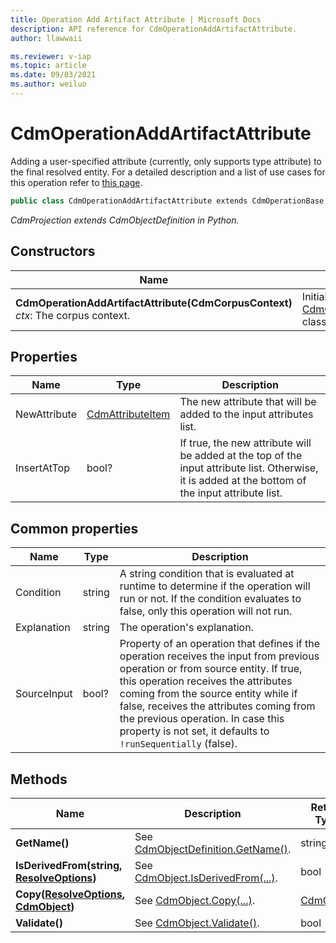 ```yaml
---
title: Operation Add Artifact Attribute | Microsoft Docs
description: API reference for CdmOperationAddArtifactAttribute.
author: llawwaii

ms.reviewer: v-iap 
ms.topic: article
ms.date: 09/03/2021
ms.author: weiluo
---
```


# CdmOperationAddArtifactAttribute

Adding a user-specified attribute (currently, only supports type attribute) to the final resolved entity. For a detailed description and a list of use cases for this operation refer to [this page](../../../../sdk/projections/addartifactattribute.md).

```csharp
public class CdmOperationAddArtifactAttribute extends CdmOperationBase
```

*CdmProjection extends CdmObjectDefinition in Python.*

## Constructors

|Name|Description|
|---|---|
|**CdmOperationAddArtifactAttribute(CdmCorpusContext)**<br/>*ctx*: The corpus context.<br/>|Initializes a new instance of the [CdmOperationAddArtifactAttribute](addartifactattribute.md) class.|

## Properties

|Name|Type|Description|
|---|---|---|
|NewAttribute|[CdmAttributeItem](..\attributeitem.md)|The new attribute that will be added to the input attributes list.
|InsertAtTop|bool?|If true, the new attribute will be added at the top of the input attribute list. Otherwise, it is added at the bottom of the input attribute list.

## Common properties

|Name|Type|Description|
|---|---|---|
|Condition|string|A string condition that is evaluated at runtime to determine if the operation will run or not. If the condition evaluates to false, only this operation will not run.
|Explanation|string|The operation's explanation.
|SourceInput|bool?|Property of an operation that defines if the operation receives the input from previous operation or from source entity. If true, this operation receives the attributes coming from the source entity while if false, receives the attributes coming from the previous operation. In case this property is not set, it defaults to `!runSequentially` (false).

## Methods

|Name|Description|Return Type|
|---|---|---|
|**GetName()**|See [CdmObjectDefinition.GetName()](../cdmobjectdefinition.md#methods).|string|
|**IsDerivedFrom(string, [ResolveOptions](../../utilities/resolveoptions.md))**|See  [CdmObject.IsDerivedFrom(...)](../cdmobject.md#methods).|bool|
|**Copy([ResolveOptions](../../utilities/resolveoptions.md), [CdmObject](../cdmobject.md))**|See [CdmObject.Copy(...)](../cdmobject.md#methods).|[CdmObject](../cdmobject.md)|
|**Validate()**|See [CdmObject.Validate()](../cdmobject.md#methods).|bool|
